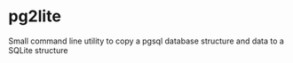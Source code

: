 # pg2lite

Small command line utility to copy a pgsql database structure and data to a SQLite structure
